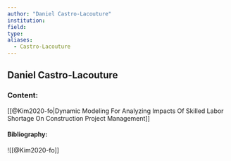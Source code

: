 ```yaml
---
author: "Daniel Castro-Lacouture"
institution:
field:
type:
aliases:
  - Castro-Lacouture
---
```


## Daniel Castro-Lacouture

### Content:
[[@Kim2020-fo|Dynamic Modeling For Analyzing Impacts Of Skilled Labor Shortage On Construction Project Management]]

#### Bibliography:

![[@Kim2020-fo]]